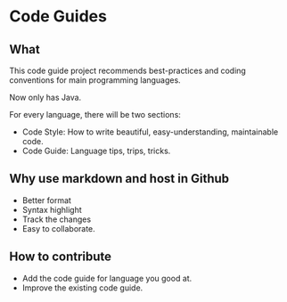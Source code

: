 # Code Guides

## What

This code guide project recommends best-practices and coding conventions for main programming languages.

Now only has Java.

For every language, there will be two sections:

- Code Style: How to write beautiful, easy-understanding, maintainable code.
- Code Guide: Language tips, trips, tricks.

## Why use markdown and host in Github

- Better format
- Syntax highlight
- Track the changes
- Easy to collaborate.

## How to contribute

- Add the code guide for language you good at.
- Improve the existing code guide.